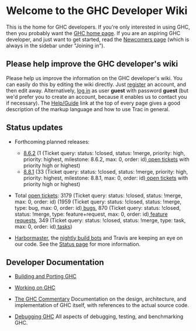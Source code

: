 # Welcome to the GHC Developer Wiki


This is the home for GHC developers. If you're only interested in using GHC,
then you probably want the [ GHC home page](http://www.haskell.org/ghc). If you are an aspiring GHC developer,
and just want to get started, read the [Newcomers page](newcomers) (which is always in the
sidebar under "Joining in").

## Please help improve the GHC developer's wiki


Please help us improve the information on the GHC developer's wiki. You can easily do this by editing the wiki directly. Just [ register](https://ghc.haskell.org/trac/ghc/register) an account, and then edit away. Alternatively, [ log in](https://ghc.haskell.org/trac/ghc/login) as user **guest** with password **guest** (but we'd prefer you to create an account, because it enables us to contact you if necessary). The [ Help/Guide](https://ghc.haskell.org/trac/ghc/wiki/TracGuide) link at the top of every page gives a good description of the markup language and how to use Trac in general.

## Status updates

- Forthcoming planned releases:

  - [8.6.2](status/ghc-8.6.2) (1 (Ticket query: status: !closed, status: !merge, priority: high, priority: highest, milestone: 8.6.2, max: 0, order: id)[ open tickets](https://ghc.haskell.org/trac/ghc/query?status=!closed&priority=high&priority=highest&milestone=8.6.2&order=priority) with priority high or highest)
  - [8.8.1](status/ghc-8.8.1) (33 (Ticket query: status: !closed, status: !merge, priority: high, priority: highest, milestone: 8.8.1, max: 0, order: id)[ open tickets](https://ghc.haskell.org/trac/ghc/query?status=!closed&priority=high&priority=highest&milestone=8.8.1&order=priority) with priority high or highest) 

- Total [ open tickets](https://ghc.haskell.org/trac/ghc/query?status=!closed&order=priority): 3179 (Ticket query: status: !closed, status: !merge, max: 0, order: id) (1959 (Ticket query: status: !closed, status: !merge, type: bug, max: 0, order: id)[ bugs](https://ghc.haskell.org/trac/ghc/query?status=!closed&order=priority&type=bug), 870 (Ticket query: status: !closed, status: !merge, type: feature+request, max: 0, order: id)[ feature requests](https://ghc.haskell.org/trac/ghc/query?status=!closed&order=priority&type=feature+request), 349 (Ticket query: status: !closed, status: !merge, type: task, max: 0, order: id)[ tasks](https://ghc.haskell.org/trac/ghc/query?status=!closed&order=priority&type=task)) 

- [ Harbormaster](https://phabricator.haskell.org/diffusion/GHC/history/), the [ nightly build bots](http://haskell.inf.elte.hu/builders/) and Travis [](http://travis-ci.org/ghc/ghc/builds)  are keeping an eye on our code. See the [Status page](status) for more information. 

## Developer Documentation

- [Building and Porting GHC](building)

- [Working on GHC ](working-conventions)

- [The GHC Commentary](commentary)
  Documentation on the design, architecture, and implementation of GHC itself, with references to the actual source code. 

- [Debugging GHC](debugging)
  All aspects of debugging, testing, and benchmarking GHC. 
